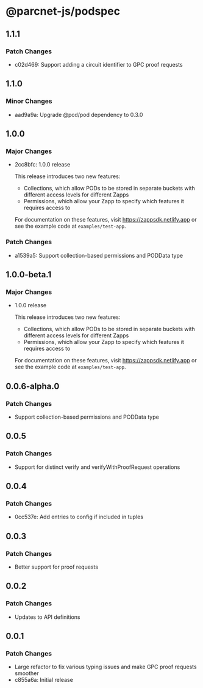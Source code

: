 # @parcnet-js/podspec

## 1.1.1

### Patch Changes

- c02d469: Support adding a circuit identifier to GPC proof requests

## 1.1.0

### Minor Changes

- aad9a9a: Upgrade @pcd/pod dependency to 0.3.0

## 1.0.0

### Major Changes

- 2cc8bfc: 1.0.0 release

  This release introduces two new features:

  - Collections, which allow PODs to be stored in separate buckets with different access levels for different Zapps
  - Permissions, which allow your Zapp to specify which features it requires access to

  For documentation on these features, visit https://zappsdk.netlify.app or see the example code at `examples/test-app`.

### Patch Changes

- a1539a5: Support collection-based permissions and PODData type

## 1.0.0-beta.1

### Major Changes

- 1.0.0 release

  This release introduces two new features:

  - Collections, which allow PODs to be stored in separate buckets with different access levels for different Zapps
  - Permissions, which allow your Zapp to specify which features it requires access to

  For documentation on these features, visit https://zappsdk.netlify.app or see the example code at `examples/test-app`.

## 0.0.6-alpha.0

### Patch Changes

- Support collection-based permissions and PODData type

## 0.0.5

### Patch Changes

- Support for distinct verify and verifyWithProofRequest operations

## 0.0.4

### Patch Changes

- 0cc537e: Add entries to config if included in tuples

## 0.0.3

### Patch Changes

- Better support for proof requests

## 0.0.2

### Patch Changes

- Updates to API definitions

## 0.0.1

### Patch Changes

- Large refactor to fix various typing issues and make GPC proof requests smoother
- c855a6a: Initial release
